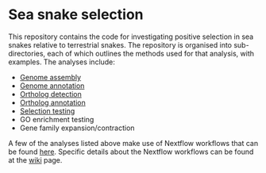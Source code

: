# Sea snake selection

This repository contains the code for investigating positive selection in sea snakes relative to
terrestrial snakes. The repository is organised into sub-directories, each of which outlines the
methods used for that analysis, with examples. The analyses include:

- [Genome assembly][asm]
- [Genome annotation][ann]
- [Ortholog detection][det]
- [Ortholog annotation][oann]
- [Selection testing][sel]
- GO enrichment testing
- Gene family expansion/contraction

A few of the analyses listed above make use of Nextflow workflows that can be found [here][nf].
Specific details about the Nextflow workflows can be found at the [wiki][wiki] page.

[asm]: https://github.com/a-lud/sea-snake-selection/tree/main/assembly
[ann]: https://github.com/a-lud/sea-snake-selection/tree/main/annotation
[det]: https://github.com/a-lud/sea-snake-selection/tree/main/orthologs/ortholog-detection
[oann]: https://github.com/a-lud/sea-snake-selection/tree/main/orthologs/ortholog-annotation
[sel]: https://github.com/a-lud/sea-snake-selection/tree/main/selection
[nf]: https://github.com/a-lud/nf-pipelines
[wiki]: https://github.com/a-lud/nf-pipelines/wiki
